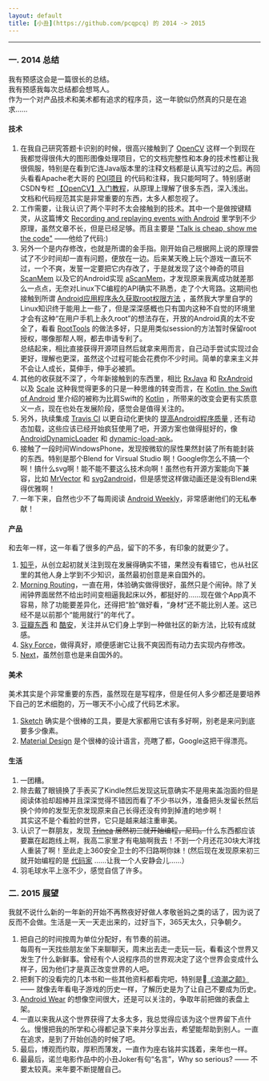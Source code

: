 ```yaml
---
layout: default
title: [小丑](https://github.com/pcqpcq) 的 2014 -> 2015
---
```


-------------  
### 一. 2014 总结
我有预感这会是一篇很长的总结。  
我有预感我每次总结都会想骂人。  
作为一个对产品技术和美术都有追求的程序员，这一年貌似仍然真的只是在追求……  

#### 技术
1. 在我自己研究答题卡识别的时候，很高兴接触到了 [OpenCV](http://www.opencv.org/) 这样一个到现在我都觉得很伟大的图形图像处理项目，它的文档完整性和本身的技术性都让我很佩服，特别是在看到它连Java版本里的注释文档都是认真写过的之后。再回头看看Apache老大哥的 [POI项目](http://poi.apache.org/) 的代码和注释，我只能呵呵了。特别感谢CSDN专栏 [【OpenCV】入门教程](http://blog.csdn.net/column/details/opencv-tutorial.html)，从原理上理解了很多东西，深入浅出。  
    文档和代码规范其实是非常重要的东西，太多人都忽视了。  
2. 工作需要，让我认识了两个平时不太会接触到的技术。其中一个是做按键精灵，从这篇博文 [Recording and replaying events with Android](http://code.lardcave.net/entries/2009/08/01/160953/) 里学到不少原理，虽然文章不长，但是已经足够。而且主要是 ["Talk is cheap, show me the code"](https://github.com/torvalds) ——他给了代码:)  
3. 另外一个是内存修改，也就是所谓的金手指。刚开始自己根据网上说的原理尝试了不少时间却一直有问题，便放在一边。后来某天晚上玩个游戏一直玩不过，一个不爽，发誓一定要把它内存改了，于是就发现了这个神奇的项目 [ScanMem](https://github.com/coolwanglu/scanmem) 以及它的Android实现 [aScanMem](http://sourceforge.net/projects/ascanmem/)，才发现原来我离成功就差那么一点点，无奈对Linux下C编程的API确实不熟悉，走了个大弯路。这期间也接触到所谓 [Android应用程序永久获取root权限方法](http://hold-on.iteye.com/blog/1901152) ，虽然我大学里自学的Linux知识终于能用上一些了，但是深深感概也只有国内这种不自觉的环境里才会有这种“在用户手机上永久root”的想法存在，开放的Android真的太不安全了，看看 [RootTools](https://github.com/Stericson/RootTools) 的做法多好，只是用类似session的方法暂时保留root授权，哪像那帮人啊，都去申请专利了。  
    总结起来，相比直接获得开源项目然后就拿来用而言，自己动手尝试实现过会更好，理解也更深，虽然这个过程可能会花费你不少时间。简单的拿来主义并不会让人成长，莫伸手，伸手必被抓。  
4. 其他的收获就不深了，今年新接触到的东西里，相比 [RxJava](https://github.com/ReactiveX/RxJava) 和 [RxAndroid](https://github.com/ReactiveX/RxAndroid) 以及 [Scale](https://github.com/lauris/awesome-scala) 这种我觉得更多的只是一种思维的转变而言，在 [Kotlin, the Swift of Android](http://blog.gouline.net/2014/08/31/kotlin-the-swift-of-android/) 里介绍的被称为比肩Swift的 [Kotlin](https://github.com/JetBrains/kotlin) ，所带来的改变会更有实质意义一点，现在也处在发展阶段，感觉会是值得关注的。  
5. 另外，执续集成 [Travis CI](https://travis-ci.org/) 以更自动化更快的 [提高Android程序质量](https://github.com/stephanenicolas/Quality-Tools-for-Android) , 还有动态加载，这些应该已经开始疯狂使用了吧，开源方案也做得挺好的，像 [AndroidDynamicLoader](https://github.com/mmin18/AndroidDynamicLoader) 和 [dynamic-load-apk](https://github.com/singwhatiwanna/dynamic-load-apk)。  
6. 接触了一段时间WindowsPhone，发现按微软的尿性果然封装了所有能封装的东西。特别是那个Blend for Virsual Studio 啊！Google你怎么不搞一个啊！搞什么svg啊！能不能不要这么技术向啊！虽然也有开源方案能向下兼容，比如 [MrVector](https://github.com/telly/MrVector) 和 [svg2android](https://github.com/inloop/svg2android)，但是感觉这样做动画还是没有Blend来得优雅啊！  
7. 一年下来，自然也少不了每周阅读 [Android Weekly](http://androidweekly.net/)，非常感谢他们的无私奉献！

#### 产品  
和去年一样，这一年看了很多的产品，留下的不多，有印象的就更少了。  
1. [知乎](http://www.zhihu.com/)，从创立起初就关注到现在发展得确实不错，果然没有看错它，也从社区里的其他人身上学到不少知识，虽然最初创意是来自国外的。  
2. [Morning Routing](https://play.google.com/store/apps/details?id=net.havchr.mr2)，一直在用，体验确实做得很好，虽然只是个闹钟。除了关闹钟界面居然不给出时间变相逼我起床以外，都挺好的……现在做个App真不容易，除了功能要差异化，还得把“脸”做好看，“身材”还不能比别人差。这已经不是以前那个“能用就行”的年代了。  
3. [豆瓣东西](http://dongxi.douban.com/) 和 [酷安](http://www.coolapk.com/)，关注并从它们身上学到一种做社区的新方法，比较有成就感。  
4. [Sky Force](https://play.google.com/store/apps/details?id=pl.idreams.skyforcehd)，做得真好，顺便感谢它让我不爽因而有动力去实现内存修改。  
5. [Next](http://next.36kr.com/posts)，虽然创意也是来自国外的。  

#### 美术  
美术其实是个非常重要的东西，虽然现在是写程序，但是任何人多少都还是要培养下自己的艺术细胞的，万一哪天不小心成了代码艺术家。    
1. [Sketch](http://sketchcn.com/) 确实是个很棒的工具，要是大家都用它该有多好啊，别老是来问到底要多少像素。  
2. [Material Design](http://www.materialup.com/) 是个很棒的设计语言，亮瞎了都，Google这把干得漂亮。  

#### 生活
1. 一团糟。
2. 除去戴了眼镜换了手表买了Kindle然后发现这玩意确实不是用来盖泡面的但是阅读体验却超棒并且深深觉得不错因而看了不少书以外，准备把头发留长然后换个帅帅的发型无奈发现原来自己长得还没有帅到掉渣的地步啊！  
    其实这不是个看脸的世界，它只是越来越注重审美。
3. 认识了一群朋友，发现 ~~[Trinea](https://github.com/trinea)   居然初三就开始编程，尼玛。~~什么东西都应该要赢在起跑线上啊，我高二家里才有电脑啊我去！不到一个月还花30块大洋找人重装了啊！至此走上360安全卫士的不归路啊你妹！(然后现在发现原来初三就开始编程的是 [代码家](https://github.com/daimajia) ……让我一个人安静会儿……）
4. 羽毛球水平上涨不少，感觉自信了许多。

### 二. 2015 展望
我就不说什么新的一年新的开始不再熬夜好好做人孝敬爸妈之类的话了，因为说了反而不会做。生活是一天一天走出来的，过好当下，365天太久，只争朝夕。

1. 把自己的时间按周为单位分配好，有节奏的前进。  
    每周有一天找些朋友坐下来聊聊天，周末出去走一走玩一玩，看看这个世界又发生了什么新鲜事。曾经有个人说程序员的世界观决定了这个世界会变成什么样子，因为他们才是真正改变世界的人吧。
2. 把剩下的没看完的几本书和一些其他资料都看完吧，特别是[《浪潮之颠》](http://book.douban.com/subject/24738302/) —— 就像去年看电子游戏的历史一样，了解历史是为了让自己不要成为历史。
3. [Android Wear](http://wearui.co/) 的想像空间很大，还是可以关注的，争取年前把做的表盘上架。
4. 一直以来我从这个世界获得了太多太多，我总觉得应该为这个世界留下点什么。慢慢把我的所学和心得都记录下来并分享出去，希望能帮助到别人。一直在追求，是到了开始创造的时候了吧。
5. 最后，博观而约取，厚积而薄发，一直作为座右铭并实践着，来年也一样。
6. 最最后，诺兰电影作品中的小丑Joker有句“名言”，Why so serious? —— 不要太较真。来年要不断提醒自己。
